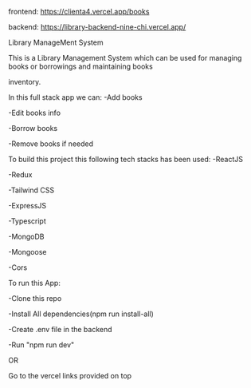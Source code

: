 frontend:   https://clienta4.vercel.app/books

backend:  https://library-backend-nine-chi.vercel.app/







Library ManageMent System



This is a Library Management System which can be used for managing books or borrowings and maintaining books 

inventory.



In this full stack app we can:
-Add books

-Edit books info

-Borrow books 

-Remove books if needed



To build this project this following tech stacks has been used:
-ReactJS

-Redux

-Tailwind CSS

-ExpressJS

-Typescript

-MongoDB

-Mongoose

-Cors



To run this App:


-Clone this repo

-Install All dependencies(npm run install-all)

-Create .env file in the backend

-Run "npm run dev"



OR 



Go to the vercel links provided on top 













